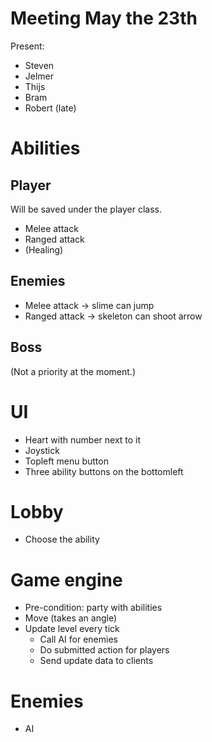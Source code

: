 # Meeting May the 23th
Present:
- Steven
- Jelmer
- Thijs
- Bram
- Robert (late)

# Abilities
## Player
Will be saved under the player class.
- Melee attack
- Ranged attack
- (Healing)

## Enemies
- Melee attack -> slime can jump
- Ranged attack -> skeleton can shoot arrow

## Boss
(Not a priority at the moment.)

# UI
- Heart with number next to it
- Joystick
- Topleft menu button
- Three ability buttons on the bottomleft

# Lobby 
- Choose the ability

# Game engine
- Pre-condition: party with abilities
- Move (takes an angle)
- Update level every tick
	- Call AI for enemies
	- Do submitted action for players
	- Send update data to clients

# Enemies
- AI